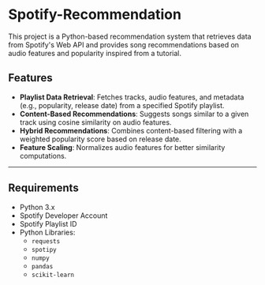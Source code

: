 # Spotify-Recommendation

This project is a Python-based recommendation system that retrieves data from Spotify's Web API and provides song recommendations based on audio features and popularity inspired from a tutorial.

## Features

- **Playlist Data Retrieval**: Fetches tracks, audio features, and metadata (e.g., popularity, release date) from a specified Spotify playlist.
- **Content-Based Recommendations**: Suggests songs similar to a given track using cosine similarity on audio features.
- **Hybrid Recommendations**: Combines content-based filtering with a weighted popularity score based on release date.
- **Feature Scaling**: Normalizes audio features for better similarity computations.

---

## Requirements

- Python 3.x
- Spotify Developer Account
- Spotify Playlist ID
- Python Libraries:
  - `requests`
  - `spotipy`
  - `numpy`
  - `pandas`
  - `scikit-learn`
